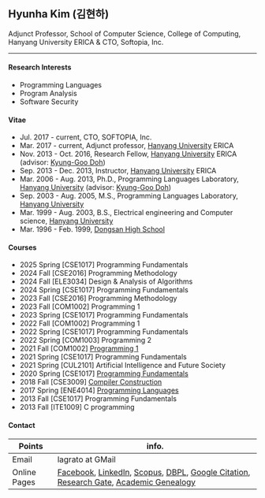 ## Hyunha Kim (김현하)

Adjunct Professor, School of Computer Science, College of Computing, Hanyang University ERICA &
CTO, Softopia, Inc.

------------------

#### Research Interests

- Programming Languages
- Program Analysis
- Software Security

#### Vitae

- Jul. 2017 - current, CTO, SOFTOPIA, Inc.
- Mar. 2017 - current, Adjunct professor, [Hanyang University](http://www.hanyang.ac.kr) ERICA
- Nov. 2013 - Oct. 2016, Research Fellow, [Hanyang University](http://www.hanyang.ac.kr) ERICA (advisor: [Kyung-Goo Doh](http://doggzone.github.io/home))
- Sep. 2013 - Dec. 2013, Instructor, [Hanyang University](http://www.hanyang.ac.kr) ERICA
- Mar. 2006 - Aug. 2013, Ph.D., Programming Languages Laboratory, [Hanyang University](http://www.hanyang.ac.kr) (advisor: [Kyung-Goo Doh](http://doggzone.github.io/home))
- Sep. 2003 - Aug. 2005, M.S., Programming Languages Laboratory, [Hanyang University](http://www.hanyang.ac.kr)
- Mar. 1999 - Aug. 2003, B.S., Electrical engineering and Computer science, [Hanyang University](http://www.hanyang.ac.kr)
- Mar. 1996 - Feb. 1999, [Dongsan High School](http://dsgo.kr)

#### Courses

- 2025 Spring [CSE1017] Programming Fundamentals
- 2024 Fall [CSE2016] Programming Methodology
- 2024 Fall [ELE3034] Design & Analysis of Algorithms
- 2024 Spring [CSE1017] Programming Fundamentals
- 2023 Fall [CSE2016] Programming Methodology
- 2023 Fall [COM1002] Programming 1
- 2023 Spring [CSE1017] Programming Fundamentals
- 2022 Fall [COM1002] Programming 1
- 2022 Spring [CSE1017] Programming Fundamentals
- 2022 Spring [COM1003] Programming 2
- 2021 Fall [COM1002] [Programming 1](https://github.com/Hyunha/2021com1002)
- 2021 Spring [CSE1017] Programming Fundamentals
- 2021 Spring [CUL2101] Artificial Intelligence and Future Society
- 2020 Spring [CSE1017] [Programming Fundamentals](https://github.com/Hyunha/2020cse1017)
- 2018 Fall [CSE3009] [Compiler Construction](https://github.com/Hyunha/compiler2018)
- 2017 Spring [ENE4014] [Programming Languages](https://hyunha.bitbucket.io/ene4014/2017)
- 2013 Fall [CSE1017] Programming Fundamentals
- 2013 Fall [ITE1009] C programming

#### Contact

| Points | info. |
| ------------------- | ------------------ |
| Email               | lagrato at GMail   |
| Online Pages        | [Facebook](https://www.facebook.com/lagrato), [LinkedIn](https://www.linkedin.com/in/hyunha-kim-68844569/), [Scopus](http://www.scopus.com/authid/detail.url?authorId=15755697000), [DBPL](http://www.informatik.uni-trier.de/~ley/pers/hd/k/Kim:Hyunha.html), [Google Citation](http://scholar.google.com/citations?user=LDPpVfsAAAAJ&hl=en), [Research Gate](https://www.researchgate.net/profile/Hyunha_Kim), [Academic Genealogy](https://www.genealogy.math.ndsu.nodak.edu/id.php?id=174756) |
